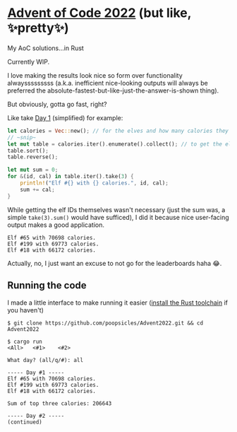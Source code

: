 # [Advent of Code 2022](https://adventofcode.com/2022/) (but like, ✨pretty✨)

My AoC solutions...in Rust

Currently WIP.

I love making the results look nice so form over functionality alwaysssssssss (a.k.a. inefficient nice-looking outputs will always be preferred the absolute-fastest-but-like-just-the-answer-is-shown thing).

But obviously, gotta go fast, right?

Like take [Day 1](src/solutions/one.rs) (simplified) for example:

```rust
let calories = Vec::new(); // for the elves and how many calories they have
// ~snip~
let mut table = calories.iter().enumerate().collect(); // to get the elf #'s
table.sort();
table.reverse();

let mut sum = 0;
for &(id, cal) in table.iter().take(3) {
    println!("Elf #{} with {} calories.", id, cal);
    sum += cal;
}
```

While getting the elf IDs themselves wasn't necessary (just the sum was, a simple `take(3).sum()` would have sufficed), I did it because nice user-facing output makes a good application.

```text
Elf #65 with 70698 calories.
Elf #199 with 69773 calories.
Elf #18 with 66172 calories.
```

Actually, no, I just want an excuse to not go for the leaderboards haha 😂.

## Running the code

I made a little interface to make running it easier ([install the Rust toolchain](https://rustup.rs) if you haven't)

```text
$ git clone https://github.com/poopsicles/Advent2022.git && cd Advent2022

$ cargo run
<All>   <#1>    <#2>

What day? (all/q/#): all

----- Day #1 -----
Elf #65 with 70698 calories.
Elf #199 with 69773 calories.
Elf #18 with 66172 calories.

Sum of top three calories: 206643

----- Day #2 -----
(continued)
```
